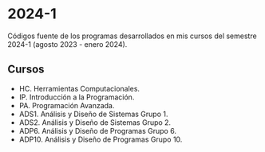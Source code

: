 # 2024-1

Códigos fuente de los programas desarrollados en mis cursos del semestre 2024-1 (agosto 2023 - enero 2024).

## Cursos

- HC. Herramientas Computacionales.
- IP. Introducción a la Programación.
- PA. Programación Avanzada.
- ADS1. Análisis y Diseño de Sistemas Grupo 1.
- ADS2. Análisis y Diseño de Sistemas Grupo 2.
- ADP6. Análisis y Diseño de Programas Grupo 6.
- ADP10. Análisis y Diseño de Programas Grupo 10.
